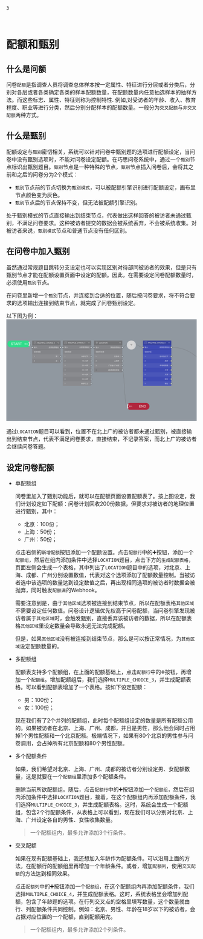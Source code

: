 ```index
3
```
```tag

```
```summary

```
# 配额和甄别

## 什么是问额

问卷`配额`是指调查人员将调查总体样本按一定属性、特征进行分层或者分类后，分别对各层或者各类确定各类的样本配额数量，在配额数量内任意抽选样本的抽样方法。而这些标志、属性、特征则称为控制特性. 例如,对受访者的年龄、收入、教育程度、职业等进行分类，然后分别分配样本的配额数量。一般分为`交叉配额`与`非交叉配额`两种方式。

## 什么是甄别

配额设定与`甄别`密切相关，系统可以针对问卷中甄别题的选项进行配额设定，当问卷中没有甄别选项时，不能对问卷设定配额。在巧思问卷系统中，通过一个`甄别`节点标识出甄别题目。`甄别`节点是一种特殊的节点，`甄别`节点插入问卷后，会将其之前和之后的问卷分为2个模式：
+ `甄别`节点前的节点切换为`甄别模式`，可以被配额引擎识别进行配额设定，画布里节点颜色变为灰色。
+ `甄别`节点后的节点保持不变，但无法被配额引擎识别。

处于甄别模式的节点直接输出到结束节点，代表做出这样回答的被访者未通过甄别，不满足问卷要求。这种被访者提交的数据会被系统丢弃，不会被系统收集。对被访者来说，`甄别模式`节点和普通节点没有任何区别。

## 在问卷中加入甄别

虽然通过常规题目跳转分支设定也可以实现区别对待部同被访者的效果，但是只有甄别节点才能在配额设置页面中设定的配额。因此，在需要设定问卷配额数量时，必须使用`甄别`节点。

在问卷里新增一个`甄别`节点，并连接到合适的位置，随后按问卷要求，将不符合要求的选项输出连接到结束节点，就完成了问卷甄别设定。

以下图为例：
<img src='../design/advance-topic/images/screening.png'>

通过`LOCATION`题目可以看到，位置不在北上广的被访者都未通过甄别，被直接输出到结束节点，代表不满足问卷要求，直接结束，不记录答案，而北上广的被访者会继续问卷答题。

## 设定问卷配额

+ 单配额组

  问卷里加入了甄别功能后，就可以在配额页面设置配额表了。按上图设定，我们计划设定如下配额：问卷计划回收200份数据，但要求对被访者的地理位置进行甄别，其中：
  + 北京：100份；
  + 上海：50份；
  + 广州：50份；

  点击右侧的`新增配额`按钮添加一个配额设置。点击`配额行`中的➕按钮，添加一个`配额组`，然后在组内添加条件中选择`LOCATION`题目，点击下方的`生成配额表格`，页面左侧会生成一个表格，其中列出了`LOCATION`题目中的选项，对北京、上海、成都、广州分别设置数值，代表对这个选项添加了配额数量控制。当被访者选中该选项的数量达到设定数值之后，再出现相同选项的被访者时数据会被抛弃，同时触发`配额满`的Webhook。

  需要注意到是，由于`其他区域`选项被连接到结束节点，所以在配额表格`其他区域`不需要设定任何数值。问卷设计逻辑优先权高于问卷配额，当问卷引擎发现被访者属于`其他区域`时，会触发甄别，直接丢弃该被访者的数据，所以在配额表格`其他区域`里设定数量会导致永远无法完成配额。

  但是，如果`其他区域`没有被连接到结束节点，那么是可以按正常情况，为`其他区域`设定配额数量的。

+ 多配额组

  配额表支持多个配额组，在上面的配额基础上，点击`配额行`中的➕按钮，再增加一个`配额组`。增加配额组后，我们选择`MULTIPLE_CHOICE_3`，并生成配额表格。可以看到配额表增加了一个表格。按如下设定配额：
    + 男：100份；
    + 女：100份；

  现在我们有了2个并列的配额组，此时每个配额组设定的数量是所有配额公用的。如果被访者在北京、上海、广州、成都，并且是男性，那么他会同时占用掉1个男性配额和一个北京配额。极端情况下，如果有80个北京的男性参与问卷调用，会占掉所有北京配额和80个男性配额。

+ 多个配额条件
  
  如果，我们希望对北京、上海、广州、成都的被访者分别设定男、女配额数量，这是就要在一个`配额组`里添加多个配额条件。

  删除当前所欲配额组。随后，点击`配额行`中的➕按钮添加一个`配额组`，然后在组内添加条件中选择`LOCATION`题目，接着，在这个配额组内再添加配额条件，我们选择`MULTIPLE_CHOICE_3`，并生成配额表格。这时，系统会生成一个配额组，包含2个行配额条件，从表格上可以看到，现在我们可以分别对北京、上海、广州设定各自的男性、女性收集数量。
  
  > 一个配额组内，最多允许添加3个行条件。

+ 交叉配额
  
  如果在现有配额基础上，我还想加入年龄作为配额条件。可以沿用上面的方法，在配额行的配额组里再增加一个年龄条件。或者，增加`配额列`，使用`交叉配额`的方法达到相同效果。
  
  点击`配额列`中的➕按钮添加一个`配额组`，在这个配额组内再添加配额条件，我们选择`MULTIPLE_CHOICE_4`，并生成配额表格。这时，系统表格里会增加列配额，包含了年龄题的选项。在行列交叉点的空格里填写数量，这个数量就由行、列配额条件共同控制。例如：北京、男性、年龄在18岁以下的被访者，会占据对应位置的一个配额，直到配额用完。

  > 一个配额组内，最多允许添加2个列条件。



